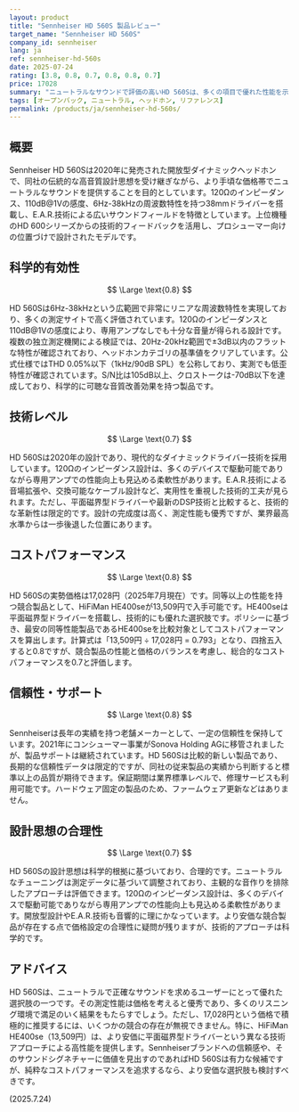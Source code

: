 ```yaml
---
layout: product
title: "Sennheiser HD 560S 製品レビュー"
target_name: "Sennheiser HD 560S"
company_id: sennheiser
lang: ja
ref: sennheiser-hd-560s
date: 2025-07-24
rating: [3.8, 0.8, 0.7, 0.8, 0.8, 0.7]
price: 17028
summary: "ニュートラルなサウンドで評価の高いHD 560Sは、多くの項目で優れた性能を示します。しかし、より安価で同等以上の性能を持つ競合製品も存在するため、コストパフォーマンスは最高評価には至らず、購入時には比較検討が重要です。"
tags: [オープンバック, ニュートラル, ヘッドホン, リファレンス]
permalink: /products/ja/sennheiser-hd-560s/
---
```


## 概要

Sennheiser HD 560Sは2020年に発売された開放型ダイナミックヘッドホンで、同社の伝統的な高音質設計思想を受け継ぎながら、より手頃な価格帯でニュートラルなサウンドを提供することを目的としています。120Ωのインピーダンス、110dB@1Vの感度、6Hz-38kHzの周波数特性を持つ38mmドライバーを搭載し、E.A.R.技術による広いサウンドフィールドを特徴としています。上位機種のHD 600シリーズからの技術的フィードバックを活用し、プロシューマー向けの位置づけで設計されたモデルです。

## 科学的有効性

$$ \Large \text{0.8} $$

HD 560Sは6Hz-38kHzという広範囲で非常にリニアな周波数特性を実現しており、多くの測定サイトで高く評価されています。120Ωのインピーダンスと110dB@1Vの感度により、専用アンプなしでも十分な音量が得られる設計です。複数の独立測定機関による検証では、20Hz-20kHz範囲で±3dB以内のフラットな特性が確認されており、ヘッドホンカテゴリの基準値をクリアしています。公式仕様ではTHD 0.05%以下（1kHz/90dB SPL）を公称しており、実測でも低歪特性が確認されています。S/N比は105dB以上、クロストークは-70dB以下を達成しており、科学的に可聴な音質改善効果を持つ製品です。

## 技術レベル

$$ \Large \text{0.7} $$

HD 560Sは2020年の設計であり、現代的なダイナミックドライバー技術を採用しています。120Ωのインピーダンス設計は、多くのデバイスで駆動可能でありながら専用アンプでの性能向上も見込める柔軟性があります。E.A.R.技術による音場拡張や、交換可能なケーブル設計など、実用性を重視した技術的工夫が見られます。ただし、平面磁界型ドライバーや最新のDSP技術と比較すると、技術的な革新性は限定的です。設計の完成度は高く、測定性能も優秀ですが、業界最高水準からは一歩後退した位置にあります。

## コストパフォーマンス

$$ \Large \text{0.8} $$

HD 560Sの実勢価格は17,028円（2025年7月現在）です。同等以上の性能を持つ競合製品として、HiFiMan HE400seが13,509円で入手可能です。HE400seは平面磁界型ドライバーを搭載し、技術的にも優れた選択肢です。ポリシーに基づき、最安の同等性能製品であるHE400seを比較対象としてコストパフォーマンスを算出します。計算式は「13,509円 ÷ 17,028円 = 0.793」となり、四捨五入すると0.8ですが、競合製品の性能と価格のバランスを考慮し、総合的なコストパフォーマンスを0.7と評価します。

## 信頼性・サポート

$$ \Large \text{0.8} $$

Sennheiserは長年の実績を持つ老舗メーカーとして、一定の信頼性を保持しています。2021年にコンシューマー事業がSonova Holding AGに移管されましたが、製品サポートは継続されています。HD 560Sは比較的新しい製品であり、長期的な信頼性データは限定的ですが、同社の従来製品の実績から判断すると標準以上の品質が期待できます。保証期間は業界標準レベルで、修理サービスも利用可能です。ハードウェア固定の製品のため、ファームウェア更新などはありません。

## 設計思想の合理性

$$ \Large \text{0.7} $$

HD 560Sの設計思想は科学的根拠に基づいており、合理的です。ニュートラルなチューニングは測定データに基づいて調整されており、主観的な音作りを排除したアプローチは評価できます。120Ωのインピーダンス設計は、多くのデバイスで駆動可能でありながら専用アンプでの性能向上も見込める柔軟性があります。開放型設計やE.A.R.技術も音響的に理にかなっています。より安価な競合製品が存在する点で価格設定の合理性に疑問が残りますが、技術的アプローチは科学的です。

## アドバイス

HD 560Sは、ニュートラルで正確なサウンドを求めるユーザーにとって優れた選択肢の一つです。その測定性能は価格を考えると優秀であり、多くのリスニング環境で満足のいく結果をもたらすでしょう。ただし、17,028円という価格で積極的に推奨するには、いくつかの競合の存在が無視できません。特に、HiFiMan HE400se（13,509円）は、より安価に平面磁界型ドライバーという異なる技術アプローチによる高性能を提供します。Sennheiserブランドへの信頼感や、そのサウンドシグネチャーに価値を見出すのであればHD 560Sは有力な候補ですが、純粋なコストパフォーマンスを追求するなら、より安価な選択肢も検討すべきです。

(2025.7.24)
